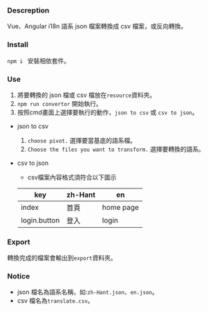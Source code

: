 ### Descreption
Vue、Angular i18n 語系 json 檔案轉換成 csv 檔案，或反向轉換。

### Install
`npm i ` 安裝相依套件。

### Use
1. 將要轉換的 json 檔或 csv 檔放在`resource`資料夾。
1. `npm run convertor` 開始執行。
1. 按照cmd畫面上選擇要執行的動作，`json to csv` 或 `csv to json`。

* json to csv
    1. `choose pivot.` 選擇要當基底的語系檔。
    1. `Choose the files you want to transform.` 選擇要轉換的語系。
* csv to json
    * csv檔案內容格式須符合以下圖示

    |key|zh-Hant|en|
    | ------------ | ------------ | ------------ |
    |index|首頁|home page|
    |login.button|登入|login|


### Export
轉換完成的檔案會輸出到`export`資料夾。

### Notice
* json 檔名為語系名稱，如:`zh-Hant.json`、`en.json`。
* csv 檔名為`translate.csv`。
